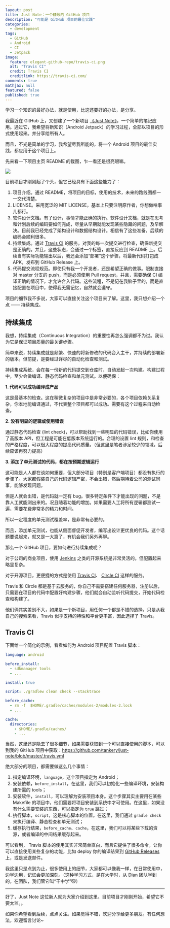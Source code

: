 ```yaml
---
layout: post
title: Just Note：一个精致的 GitHub 项目
description: "可能是 GitHub 项目的最佳实践"
categories:
  - development
tags:
  - GitHub
  - Android
  - CI
  - Jetpack
image:
  feature: elegant-github-repo/travis-ci.png
  alt: "Travis CI"
  credit: Travis CI
  creditlink: https://travis-ci.com/
comments: true
mathjax: null
featured: false
published: true
---
```


学习一个知识的最好办法，就是使用，比这还要好的办法，是分享。

我最近在 GitHub 上，又创建了一个新项目 [《Just Note》](https://github.com/tankery/just-note)，一个简单的笔记应用。通过它，我希望将新知识（Android Jetpack）的学习过程，全部以项目的形式使用起来。并分享给所有人。

<!--more-->

而且，不光是简单的学习，我希望尽我所能的，将一个 Android 项目的最佳实践，都应用于这个项目上。

先来看一下项目主页 README 的截图，乍一看还是很亮眼嘛。

<a href="{{ site.baseurl }}/assets/img/post/elegant-github-repo/15594443842212.jpg">
<img src="{{ site.baseurl }}/assets/img/post/elegant-github-repo/15594443842212.jpg" class="center" style="max-height: 50rem; width: auto;">
</a>

目前项目才刚刚起了个头，但它已经具有下面这些能力了：

1. 项目介绍。通过 README，将项目的目标，使用的技术，未来的路线图都一一交代清楚。
2. LICENSE。采用宽泛的 MIT LICENSE，基本上只要注明原作者，你想做啥事儿都行。
3. 软件设计文档。有了设计，事情才能正确的执行。软件设计文档，就是在思考和计划后续的编码要如何完成，尽量从早期就能发现某些隐藏的问题，及早解决。目前我已经完成了架构设计和数据结构设计。相信有了这些准备，后续的编码会顺利很多。
4. 持续集成。通过 [Travis CI](https://travis-ci.org) 的服务。对我的每一次提交进行检查，确保新提交是正确的。并且，这些状态，会通过一个标签，直接反应到 README 上。后续当有实际功能输出以后，我还会添加“部署”这个步骤，将最新代码打包成 APK，发布到 GitHub Release 上。
5. 代码提交流程规范。即使只有我一个开发者，还是希望正确的做事。限制直接对 master 分支的 push，而是必须使用 Pull request，并且，需要确保 CI 编译正确的情况下，才允许合入代码。这些流程，不是记在我脑子里的，而是直接配置在项目中，使得我无需记忆，自然就会遵守。

项目的细节我不多说，大家可以直接关注这个项目来了解。这里，我只想介绍一个点 —— 持续集成。

## 持续集成

我想，持续集成（Continuous Integration）的重要性再怎么强调都不为过。我认为它是保证项目质量的最关键步骤。

简单来说，持续集成就是频繁、快速的将新修改的代码合入主干，并持续的部署新的版本。但前提，是要经过详尽的自动化检查和测试。

持续集成系统，会在每一份新的代码提交到仓库时，自动发起一次构建。构建过程中，至少会做编译、静态代码检查和单元测试。以便确保：

**1. 代码可以成功编译成产品**

这是最基本的检查。这在稍微复杂的项目中是非常必要的，各个项目依赖关系复杂，你本地能编译通过，不代表整个项目都可以成功。需要有这个过程来自动检查。

**2. 没有明显的逻辑或使用错误**

通过静态代码检查 (lint check)，可以帮助找到一些明显的代码错误，比如你使用了高版本 API，但工程是可能在低版本系统运行的。合理的设置 lint 规则，和检查的严格程度，可以很大程度的提高代码质量。（但这里是笔者涉足较少的领域，后续应该再努力提高）

**3. 添加了单元测试的代码，都在按预期逻辑运行**

这可能是人人都在谈如何重要，但大部分项目（特别是客户端项目）都没有执行的步骤了。大家都假装自己的代码逻辑严密，不会出错，然后期待着公司的测试同事，能够发现问题。

但是人就会出错，是代码就一定有 bug。很多特定条件下才能出现的问题，不是靠人工就能测出来的。况且随着功能的增加。如果需要人工将所有逻辑都测试一遍，需要花费非常多的精力和时间。

所以一定程度的单元测试覆盖率，是非常有必要的。

而且，添加单元测试，也能从侧面督促开发者，编写出设计更优良的代码。这个话题要说起来，就又是一大篇了，有机会我们另外再聊。

那么一个 GitHub 项目，要如何进行持续集成呢？

对于公司的商业项目，使用 [Jenkins](https://jenkins.io/) 之类的开源系统是非常灵活的。但配置起来略显复杂。

对于开源项目，更便捷的方式是使用 [Travis CI](https://travis-ci.org/)、 [Circle CI](https://circleci.com/) 这样的服务。

Travis 和 Circle 都是基于云服务的，你自己不需要搭建任何服务器，注册以后，只需要在项目的代码中配置好构建步骤，他们就会自动监听代码提交，开始代码检查和构建了。

他们俩其实差别不大，如果是一个新项目，用任何一个都是不错的选择。只是从我自己的搜索来看，Travis 似乎支持的特性和平台更丰富，因此选择了 Travis。

## Travis CI

下面给一个简化的示例，看看如何为 Android 项目配置 Travis 脚本：

```yml
language: android

before_install:
  - sdkmanager tools
  - ...

install: true

script: ./gradlew clean check --stacktrace

before_cache:
  - rm -f  $HOME/.gradle/caches/modules-2/modules-2.lock
  - ...

cache:
  directories:
    - $HOME/.gradle/caches/
    - ...
```

当然，这里还是隐去了很多细节，如果需要获取到一个可以直接使用的脚本，可以到我的 GitHub 项目中获取：<https://github.com/tankery/just-note/blob/master/.travis.yml>

绝大部分的项目，都需要做这么几个事情：

1. 指定编译环境，`language`，这个项目指定为 Android；
2. 安装依赖，`before_install`，在这里，我们可以初始化一些编译环境，安装构建所需的 tools；
3. 安装软件，`install`，可以理解为安装项目本身。这个步骤其实主要用在某些 Makefile 的项目中，他们需要将项目安装到系统中才可使用。在这里，如果没有什么需要安装的东西，可以指定为 `true` 跳过；
4. 执行脚本，`script`，这是核心脚本的位置。在这里，我们通过 `gradle check` 来执行编译、静态检查和单元测试；
5. 缓存执行结果，`before_cache`、`cache`，在这里，我们可以将某些下载的资源，或者编译的中间结果缓存起来。

可以看到， Travis 脚本的使用其实非常简单直白，而且它提供了很多命令，让你可以直接使用某些复杂的功能，比如 deploy 你的编译结果到 [GitHub Releases](https://help.github.com/en/articles/creating-releases) 上，或是发送邮件。

我这里只是点到为止，很多使用上的细节，大家都可以像我一样，在日常使用中，边学边用，记忆会更加深刻。（这种学习方式，是在大学时，从 Dian 团队学到的，在团队，我们管它叫“干中学”😼）

---

好了，Just Note 这位新人就为大家介绍到这里。目前项目才刚刚开始，希望它不要太监。。

如果你希望看到后续，点点关注。如果觉得不错，欢迎分享给更多朋友。有任何想法，欢迎留言讨论~




